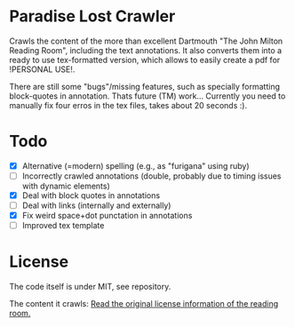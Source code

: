 # Paradise Lost Crawler

Crawls the content of the more than excellent Dartmouth "The John Milton Reading Room", including the text annotations.
It also converts them into a ready to use tex-formatted version, which allows to easily create a pdf for !PERSONAL USE!.

There are still some "bugs"/missing features, such as specially formatting block-quotes in annotation. Thats future (TM) work...
Currently you need to manually fix four erros in the tex files, takes about 20 seconds :).

# Todo
- [x] Alternative (=modern) spelling (e.g., as "furigana" using ruby)
- [ ] Incorrectly crawled annotations (double, probably due to timing issues with dynamic elements)
- [x] Deal with block quotes in annotations
- [ ] Deal with links (internally and externally)
- [x] Fix weird space+dot punctation in annotations
- [ ] Improved tex template

# License
The code itself is under MIT, see repository.

The content it crawls:
[Read the original license information of the reading room.](https://www.dartmouth.edu/~milton/reading_room/copyrights/text.shtml)
